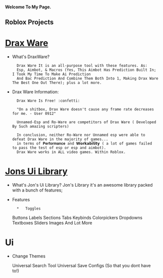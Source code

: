 #### Welcome To My Page.

## Roblox Projects
# [Drax Ware](https://github.com/Jonatanortiz2/DraxWare)

* What's DraxWare?

        Drax Ware It is an all-purpose tool with these features. As: 
        Esp, Aimbot, & Macros (Yes, This Aimbot Has Prediction Built In; I Took My Time To Make Ai Prediction
        And Bac Prediction And Combine Them Both Into 1, Making Drax Ware The Best One Out There); plus a lot more.

* Drax Ware Information: 

        Drax Ware Is Free! :confetti:

        "On a shitbox, Drax Ware doesn't cause any frame rate decreases for me. - User 0912"

        Unnamed-Esp and Ro-Ware are competitors of Drax Ware ( Developed By Such amazing scripters)

        In conclusion, neither Ro-Ware nor Unnamed esp were able to defeat Drax Ware in the majority of games... 
        in terms of 𝐏𝐞𝐫𝐟𝐨𝐫𝐦𝐚𝐧𝐜𝐞 and 𝗪𝗼𝗿𝗸𝗮𝗯𝗶𝗹𝗶𝘁𝘆 ( a lot of games failed to pass the test of esp or esp and aimbot). 
        Drax Ware works in ALL video games. Within Roblox.
    
# [Jons Ui Library](https://github.com/Jonatanortiz2/Jons-Ui-Library)

* What's Jon's Ui Library?
                Jon's Library it's an awesome library packed with a bunch of features;

* Features 

        *   Toggles

    Buttons
    Labels
    Sections
    Tabs
    Keybinds
    Colorpickers
    Dropdowns
    Textboxes
    Sliders
    Images
    And Lot More
 
# Ui
*   Change Themes

    Universal Search Tool
    Universal Save Configs (So that you dont have to!)
